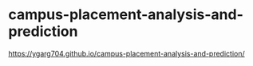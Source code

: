 # campus-placement-analysis-and-prediction
https://ygarg704.github.io/campus-placement-analysis-and-prediction/
